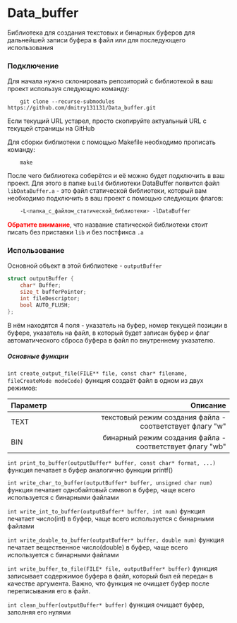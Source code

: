 # Data_buffer

Библиотека для создания текстовых и бинарных буферов для дальнейшей записи буфера в файл или для последующего использования

### Подключение

Для начала нужно склонировать репозиторий с библиотекой в ваш проект используя следующую команду:
```git
    git clone --recurse-submodules https://github.com/dmitry131131/Data_buffer.git
```

Если текущий URL устарел, просто скопируйте актуальный URL с текущей страницы на GitHub

Для сборки библиотеки с помощью Makefile необходимо прописать команду:
```git
    make
```

После чего библиотека соберётся и её можно будет подключить в ваш проект.
Для этого в папке `build` библиотеки DataBuffer появится файл `libDataBuffer.a` - это файл статической библиотеки, который вам необходимо подключить в ваш проект с помощью следующих флагов:
```bash
    -L<папка_с_файлом_статической_библиотеки> -lDataBuffer 
```
<b style="color:red">Обратите внимание</b>, что название статической библиотеки стоит писать без приставки  `lib` и без постфикса `.a`

### Использование

Основной объект в этой библиотеке - `outputBuffer` 
```c
struct outputBuffer {
    char* Buffer;
    size_t bufferPointer;
    int fileDescriptor;
    bool AUTO_FLUSH;
};
```
В нём находятся 4 поля - указатель на буфер, номер текущей позиции в буфере, указатель на файл, в который будет записан буфер и флаг автоматического сброса буфера в файл по внутреннему указателю.

##### Основные функции
`int create_output_file(FILE** file, const char* filename, fileCreateMode modeCode)` функция создаёт файл в одном из двух режимов:

Параметр  | Описание
:---------|------------:
TEXT      | текстовый режим создания файла - соответствует флагу "w"
BIN       | бинарный режим создания файла - соответствует флагу "wb"

`int print_to_buffer(outputBuffer* buffer, const char* format, ...)` функция печатает в буфер аналогично функции printf()

`int write_char_to_buffer(outputBuffer* buffer, unsigned char num)` функция печатает однобайтовый символ в буфер, чаще всего используется с бинарными файлами

`int write_int_to_buffer(outputBuffer* buffer, int num)` функция печатает число(int) в буфер, чаще всего используется с бинарными файлами

`int write_double_to_buffer(outputBuffer* buffer, double num)` функция печатает вещественное число(double) в буфер, чаще всего используется с бинарными файлами

`int write_buffer_to_file(FILE* file, outputBuffer* buffer)` функция записывает содержимое буфера в файл, который был ей передан в качестве аргумента. Важно, что функция не очищает буфер после переписывания его в файл.

`int clean_buffer(outputBuffer* buffer)` функция очищает буфер, заполняя его нулями
